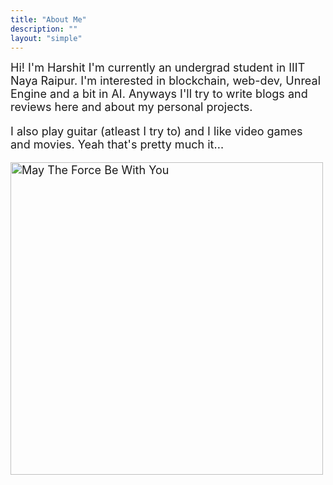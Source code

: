 ```yaml
---
title: "About Me"
description: ""
layout: "simple"
---
```


<span style="font-size: 18px;">
 Hi! I'm Harshit I'm currently an undergrad student in IIIT Naya Raipur. I'm interested in blockchain, web-dev, Unreal Engine and a bit in AI. Anyways I'll try to write blogs and reviews here and about my personal projects. <br>

I also play guitar (atleast I try to) and I like video games and movies. Yeah that's pretty much it...
</span>

<img src="/mtfbwy.png" alt="May The Force Be With You" style="height: 500px;">
